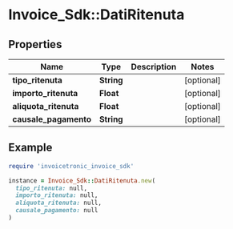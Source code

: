 # Invoice_Sdk::DatiRitenuta

## Properties

| Name | Type | Description | Notes |
| ---- | ---- | ----------- | ----- |
| **tipo_ritenuta** | **String** |  | [optional] |
| **importo_ritenuta** | **Float** |  | [optional] |
| **aliquota_ritenuta** | **Float** |  | [optional] |
| **causale_pagamento** | **String** |  | [optional] |

## Example

```ruby
require 'invoicetronic_invoice_sdk'

instance = Invoice_Sdk::DatiRitenuta.new(
  tipo_ritenuta: null,
  importo_ritenuta: null,
  aliquota_ritenuta: null,
  causale_pagamento: null
)
```


